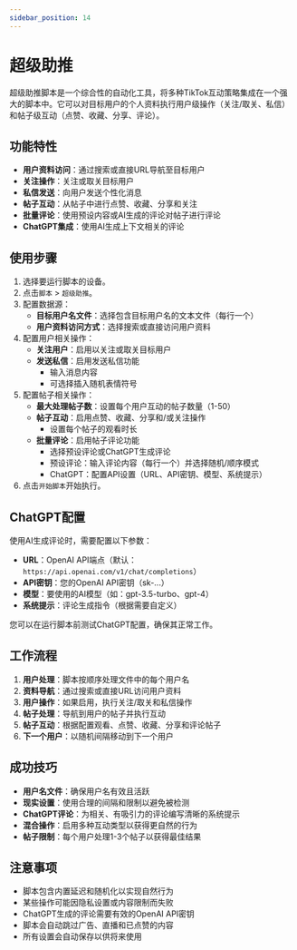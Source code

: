 ```yaml
---
sidebar_position: 14
---
```


# 超级助推

超级助推脚本是一个综合性的自动化工具，将多种TikTok互动策略集成在一个强大的脚本中。它可以对目标用户的个人资料执行用户级操作（关注/取关、私信）和帖子级互动（点赞、收藏、分享、评论）。

## 功能特性

- **用户资料访问**：通过搜索或直接URL导航至目标用户
- **关注操作**：关注或取关目标用户
- **私信发送**：向用户发送个性化消息
- **帖子互动**：从帖子中进行点赞、收藏、分享和关注
- **批量评论**：使用预设内容或AI生成的评论对帖子进行评论
- **ChatGPT集成**：使用AI生成上下文相关的评论

## 使用步骤

1. 选择要运行脚本的设备。
2. 点击`脚本` > `超级助推`。
3. 配置数据源：
   - **目标用户名文件**：选择包含目标用户名的文本文件（每行一个）
   - **用户资料访问方式**：选择搜索或直接访问用户资料
4. 配置用户相关操作：
   - **关注用户**：启用以关注或取关目标用户
   - **发送私信**：启用发送私信功能
     - 输入消息内容
     - 可选择插入随机表情符号
5. 配置帖子相关操作：
   - **最大处理帖子数**：设置每个用户互动的帖子数量（1-50）
   - **帖子互动**：启用点赞、收藏、分享和/或关注操作
     - 设置每个帖子的观看时长
   - **批量评论**：启用帖子评论功能
     - 选择预设评论或ChatGPT生成评论
     - 预设评论：输入评论内容（每行一个）并选择随机/顺序模式
     - ChatGPT：配置API设置（URL、API密钥、模型、系统提示）
6. 点击`开始脚本`开始执行。

## ChatGPT配置

使用AI生成评论时，需要配置以下参数：

- **URL**：OpenAI API端点（默认：`https://api.openai.com/v1/chat/completions`）
- **API密钥**：您的OpenAI API密钥（sk-...）
- **模型**：要使用的AI模型（如：gpt-3.5-turbo、gpt-4）
- **系统提示**：评论生成指令（根据需要自定义）

您可以在运行脚本前测试ChatGPT配置，确保其正常工作。

## 工作流程

1. **用户处理**：脚本按顺序处理文件中的每个用户名
2. **资料导航**：通过搜索或直接URL访问用户资料
3. **用户操作**：如果启用，执行关注/取关和私信操作
4. **帖子处理**：导航到用户的帖子并执行互动
5. **帖子互动**：根据配置观看、点赞、收藏、分享和评论帖子
6. **下一个用户**：以随机间隔移动到下一个用户

## 成功技巧

- **用户名文件**：确保用户名有效且活跃
- **现实设置**：使用合理的间隔和限制以避免被检测
- **ChatGPT评论**：为相关、有吸引力的评论编写清晰的系统提示
- **混合操作**：启用多种互动类型以获得更自然的行为
- **帖子限制**：每个用户处理1-3个帖子以获得最佳结果

## 注意事项

- 脚本包含内置延迟和随机化以实现自然行为
- 某些操作可能因隐私设置或内容限制而失败
- ChatGPT生成的评论需要有效的OpenAI API密钥
- 脚本会自动跳过广告、直播和已点赞的内容
- 所有设置会自动保存以供将来使用
